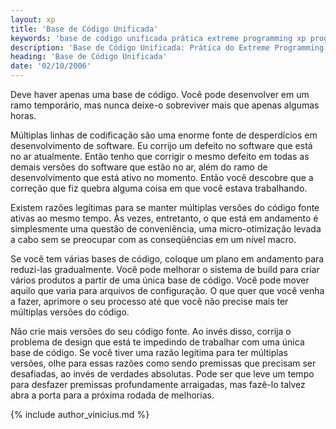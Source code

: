 ```yaml
---
layout: xp
title: 'Base de Código Unificada'
keywords: 'base de código unificada prática extreme programming xp programação extrema'
description: 'Base de Código Unificada: Prática do Extreme Programming (XP)'
heading: 'Base de Código Unificada'
date: '02/10/2006'
---
```


Deve haver apenas uma base de código. Você pode desenvolver em um ramo temporário, mas nunca deixe-o sobreviver mais que apenas algumas horas.

Múltiplas linhas de codificação são uma enorme fonte de desperdícios em desenvolvimento de software. Eu corrijo um defeito no software que está no ar atualmente. Então tenho que corrigir o mesmo defeito em todas as demais versões do software que estão no ar, além do ramo de desenvolvimento que está ativo no momento. Então você descobre que a correção que fiz quebra alguma coisa em que você estava trabalhando.

Existem razões legítimas para se manter múltiplas versões do código fonte ativas ao mesmo tempo. Às vezes, entretanto, o que está em andamento é simplesmente uma questão de conveniência, uma micro-otimização levada a cabo sem se preocupar com as conseqüências em um nível macro.

Se você tem várias bases de código, coloque um plano em andamento para reduzi-las gradualmente. Você pode melhorar o sistema de build para criar vários produtos a partir de uma única base de código. Você pode mover aquilo que varia para arquivos de configuração. O que quer que você venha a fazer, aprimore o seu processo até que você não precise mais ter múltiplas versões do código.

Não crie mais versões do seu código fonte. Ao invés disso, corrija o problema de design que está te impedindo de trabalhar com uma única base de código. Se você tiver uma razão legítima para ter múltiplas versões, olhe para essas razões como sendo premissas que precisam ser desafiadas, ao invés de verdades absolutas. Pode ser que leve um tempo para desfazer premissas profundamente arraigadas, mas fazê-lo talvez abra a porta para a próxima rodada de melhorias.

{% include author_vinicius.md %}